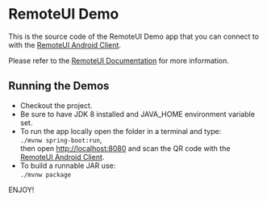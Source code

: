 # RemoteUI Demo

This is the source code of the RemoteUI Demo app that you can connect to with the [RemoteUI Android Client](https://play.google.com/store/apps/details?id=org.remoteui.client).

Please refer to the [RemoteUI Documentation](http://docs.remoteui.org) for more information.

## Running the Demos
- Checkout the project.
- Be sure to have JDK 8 installed and JAVA_HOME environment variable set.
- To run the app locally open the folder in a terminal and type: <br> ``./mvnw spring-boot:run``,  <br>then open [http://localhost:8080](http://localhost:8080) and scan the QR code with the [RemoteUI Android Client](https://play.google.com/store/apps/details?id=org.remoteui.client).
- To build a runnable JAR use:  <br>``./mvnw package``

ENJOY!
